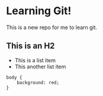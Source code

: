 # Learning Git!

This is a new repo for me to learn git. 

## This is an H2 

- This is a list item
- This another list item

```
body {
    background: red;
}
```